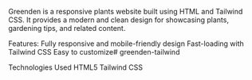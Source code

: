 Greenden is a responsive plants website built using HTML and Tailwind CSS. It provides a modern and clean design for showcasing plants, gardening tips, and related content.

Features:
Fully responsive and mobile-friendly design
Fast-loading with Tailwind CSS
Easy to customize# greenden-tailwind

Technologies Used
HTML5
Tailwind CSS

